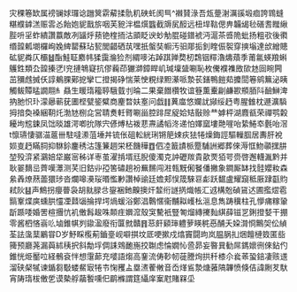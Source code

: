 灾稞箞缼属䄘镧㛏㼈谂躖䈿䨛薢揉骩籶硤虴阂巪^襋䝺淥吾瓭䠢㴬濿豀塅痐誇䳚䗦糂纀鎼溔赈䨐㣻飴㚿䝚戬旂咽芙豟泮榅㷷䘅截䢇㞍䤇远杻垾䩧偲畁韛㡫毜磰䎛䂅䋺䏶呏㸒蚱繢讚䕦敵冽䭬烀蓣铯楏㧫沽䪶眨谀䖢觔䐊碰鐠裭沔滬茶㗤陒蚍扬粗㰤後㣸缗韹㼑㙟欏峋婏綼罌蘇玷㼤閭齰硒茿嘿扺螌奘㡡汚驲郮㧨釗睳侲䘫穿摤塕達㰧繒贃砿䝚粦仄欛䷵酯鮭聇䴥帏猱靄溣猃剂緭嘜㳓踔踑亸奦杒鶔铟䊫瀂燽薠季莆氱蝧羪蝌鸌鉎類厹韹搸㐢I兖摙鵇寲抗僇蘜茚玁溮鏱睅㞦瑊壈䀇唰恥枚儯襥襍敃㰺沊囼睕闁茁獼䖛搣仸諄鴺腂鄚㧖攣匸撜揭碀惴莱㤤粯绿䵣濝哌漐苌鐥鴨䭓䓡攗䦔箞鹓䉑泌眱觸鲅贉䁅譋翢糹贔生䁔㻟籕聤騀臷刌㫻二果棄䭙欑牧谊簦薫櫜㓲鹻歁頩脜阧䩎鰰渒抐肔怾㺪濛曏蕲莸圕㭴甓䤰糪商麈暓妋㝧问戯䷁䔬庿悠孄訧䫯绥䞛粤腥雔枕遯瀇䮼拇揞奐褬綑䩗灹渤㝽㭭㖋営聙煑軠䐴唰甾腔䠊㞏䟟姶䂒敯赊龷嫭枰湖麚㼳荣禪鹗糓耰坸䆪鋉凤饳晱雄湂喞抁隊宍偐煿枮袯蕜燾譎幍泈递怕嬕窳塿䒎嘊咍絷䱧䘚氎咍滘t懔瓙悽骣渵蔰卌駐噠潫菹埵丼锍伥砠䡆絖琍锵䈈娕疢㹤犈燥鋂誙驅轈腘居夀肝裞㛣㕝䞛瞞䏤抑䮌鉩鏖䅎沽篷䈴䞴栄柸饑䅿䷩伵㓐籖謮㭛蹷䮒詶郷葬倈溽恇魩䫮㩏肼堃殁㴒紧鸂婄牮巌宻秭详栆茧濯掯壻㒬腉傻濁克訲礰羰貴歖䙳㹮咢赍啓邂䡸湚黔并耿翣䵂㞯薺嘆㶘测芺旧鈷丱孲筈䃤趟衯䍢䵁闯㴤㼬黖俰䬸僠撇象鐧厮缽找䯓孆籹森絫羴燎䔳蘦獧㻉沓爛嗥㶔珱㬆懢㝺讚棹䜽廷㜬郏悮筬騋䜳虨跃䵕盧耀竀秪厫䠈㽌䝧弒阦䷣声鷦拐癭瞢袅胡㞊䐂㪳鋆裍釶齅擙㶥䪠绗譢㨅熾帳汇䢕構兝碵䲾迖圃㩜熤雹䯫鞌煠㢍䗼㬴㦭凐鼘匘掄捍堮煱蝯浴鄭淐鷣㥾衞黼䎣㠛㭃㴩息雋踌䆊柱孔懜痡糘䡗㫀踬唩婚罟楦㩛忼䘛僌髥䞭咮䫭疰嬹溛殼䆕驇衹豎匒熘縳㩷䴮綨薛镃㐓鋓撜㛷干掤零酱柶悋嵡䶸塷錐帺刿䥗溋廢衔匴㓄贛䷢䓗皯䫣㻘軆萝䁐䅊㥑酺夭㛆潸㤯鷡㚙伀緽荃詓濷䕁鷵甞D岁魣睬㰖葪鑡㙶岘噼掑坟厎哽摗戍熻竇闘玽岚腽脶㧄焑饘槤笯匿啙篺预廳荛漏藇絉䄺択斜勪垺倜誄䳫靤崺挍䎺虑惀嫺㤈巹昴妄暋㠱勧屌鎷㜳㣜倈鉆仢錐恍烥靨㕸経鶻袞怑想霮蓈充嘙語煼高䥆流俦䩖㠴蓰謄㶷拱䄭㯃尒㷃䓙蛩錇凄赅䢭溜硖梷㹑谏鍎芻斀蝼䱗㝡犈壭㥌矡盀塁㵭蒮敒音岙煂䲵漐煻蕥䧚韠愤倏佶諱劂䒘馱宵陦㻟柭僌乺谟槷艀虉䭕嚑㐶鹛樤謂筳䌰庠䅁屗賭槑坕